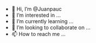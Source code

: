- 👋 Hi, I’m @Juanpauc
- 👀 I’m interested in ...
- 🌱 I’m currently learning ...
- 💞️ I’m looking to collaborate on ...
- 📫 How to reach me ...

<!---
Juanpauc/Juanpauc is a ✨ special ✨ repository because its `README.md` (this file) appears on your GitHub profile.
You can click the Preview link to take a look at your changes.
--->
